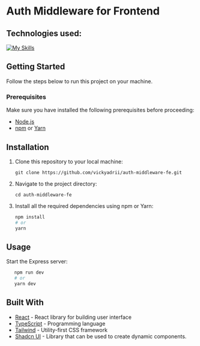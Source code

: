 # Auth Middleware for Frontend

## Technologies used:
[![My Skills](https://skillicons.dev/icons?i=react,ts,tailwind)](https://skillicons.dev)

## Getting Started

Follow the steps below to run this project on your machine.

### Prerequisites

Make sure you have installed the following prerequisites before proceeding:

- [Node.js](https://nodejs.org/)
- [npm](https://www.npmjs.com/) or [Yarn](https://yarnpkg.com/)

## Installation

1. Clone this repository to your local machine:

   ```git clone https://github.com/vickyadrii/auth-middleware-fe.git```

2. Navigate to the project directory:

   ```cd auth-middleware-fe```
3. Install all the required dependencies using npm or Yarn:
   ````bash
   npm install
   # or
   yarn
   ````

## Usage

Start the Express server:

````bash
   npm run dev
   # or
   yarn dev
   ````

## Built With
- [React](https://react.dev/) - React library for building user interface
- [TypeScript](https://www.typescriptlang.org/) - Programming language
- [Tailwind](https://tailwindcss.com/) - Utility-first CSS framework
- [Shadcn UI](https://ui.shadcn.com/) - Library that can be used to create dynamic components.
